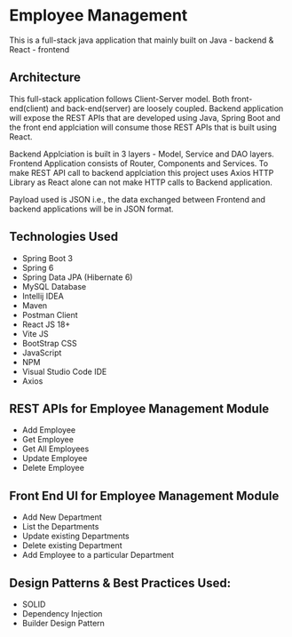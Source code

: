 # Employee Management

This is a full-stack java application that mainly built on Java - backend & React - frontend

## Architecture

This full-stack application follows Client-Server model. Both front-end(client) and back-end(server) are loosely coupled. Backend application will expose the REST APIs that are developed using Java, Spring Boot and the front end applciation will consume those REST APIs that is built using React. 

Backend Applciation is built in 3 layers - Model, Service and DAO layers. 
Frontend Application consists of Router, Components and Services. To make REST API call to backend applciation this project uses Axios HTTP Library as React alone can not make HTTP calls to Backend application. 

Payload used is JSON i.e., the data exchanged between Frontend and backend applications will be in JSON format.

## Technologies Used
- Spring Boot 3
- Spring 6
- Spring Data JPA (Hibernate 6)
- MySQL Database
- Intellij IDEA
- Maven
- Postman Client
- React JS 18+
- Vite JS
- BootStrap CSS
- JavaScript
- NPM
- Visual Studio Code IDE
- Axios
  
## REST APIs for Employee Management Module
- Add Employee
- Get Employee
- Get All Employees
- Update Employee
- Delete Employee

## Front End UI for Employee Management Module
- Add New Department
- List the Departments
- Update existing Departments
- Delete existing Department
- Add Employee to a particular Department

## Design Patterns & Best Practices Used:
- SOLID
- Dependency Injection
- Builder Design Pattern
